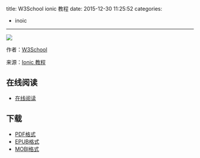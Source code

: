 title: W3School ionic 教程
date: 2015-12-30 11:25:52
categories:
  - inoic
---

![](https://ek8whxe.cloudimg.io/s/width/226/https://www.gitbook.com/cover/book/wizardforcel/w3school-ionic.jpg?build=1451445762585&v=12.0.2)

作者：[W3School](http://www.w3cschool.cc/)

来源：[Ionic 教程](http://www.w3cschool.cc/ionic/ionic-tutorial.html)

<!--more-->

## 在线阅读 ##

+ [在线阅读](https://www.gitbook.com/book/wizardforcel/w3school-ionic/details)

## 下载 ##

+ [PDF格式](https://www.gitbook.com/download/pdf/book/wizardforcel/w3school-ionic)
+ [EPUB格式](https://www.gitbook.com/download/epub/book/wizardforcel/w3school-ionic)
+ [MOBI格式](https://www.gitbook.com/download/mobi/book/wizardforcel/w3school-ionic)